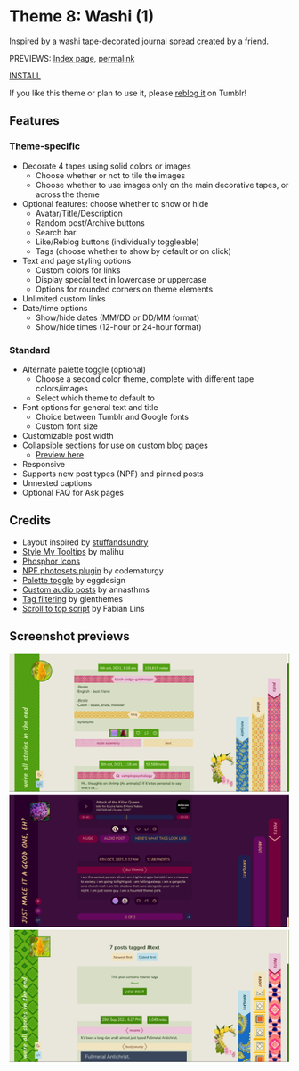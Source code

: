 # Theme 8: Washi (1)

Inspired by a washi tape-decorated journal spread created by a friend.

PREVIEWS: [Index page](https://starlightpreviews.tumblr.com/theme8), [permalink](https://starlightpreviews.tumblr.com/theme8/permalink)

[INSTALL](https://raw.githubusercontent.com/wovenstarlight/tumblr-themes/main/theme8/theme8.html)

If you like this theme or plan to use it, please [reblog it](https://starlightthemes.tumblr.com/post/692418465823408128) on Tumblr!

## Features
### Theme-specific
- Decorate 4 tapes using solid colors or images
	- Choose whether or not to tile the images
	- Choose whether to use images only on the main decorative tapes, or across the theme
- Optional features: choose whether to show or hide
	- Avatar/Title/Description
	- Random post/Archive buttons
	- Search bar
	- Like/Reblog buttons (individually toggleable)
	- Tags (choose whether to show by default or on click)
- Text and page styling options
	- Custom colors for links
	- Display special text in lowercase or uppercase
	- Options for rounded corners on theme elements
- Unlimited custom links
- Date/time options
	- Show/hide dates (MM/DD or DD/MM format)
	- Show/hide times (12-hour or 24-hour format)

### Standard
- Alternate palette toggle (optional)
	- Choose a second color theme, complete with different tape colors/images
	- Select which theme to default to
- Font options for general text and title
	- Choice between Tumblr and Google fonts
	- Custom font size
- Customizable post width
- [Collapsible sections](https://wovenstarlight.github.io/tumblr-themes/collapsibles/) for use on custom blog pages
	- [Preview here](https://starlightpreviews.tumblr.com/theme8/collapsibles)
- Responsive
- Supports new post types (NPF) and pinned posts
- Unnested captions
- Optional FAQ for Ask pages

## Credits
- Layout inspired by [stuffandsundry](https://twitter.com/CeilingsEyes/status/1500720562070601733)
- [Style My Tooltips](http://manos.malihu.gr/style-my-tooltips-jquery-plugin) by malihu
- [Phosphor Icons](https://phosphoricons.com/)
- [NPF photosets plugin](https://codematurgy.tumblr.com/post/643394597477875713/npfphotosets-plugin) by codematurgy
- [Palette toggle](https://eggdesign.tumblr.com/post/186889223257/day-night-mode-tutorial-after-featuring-a) by eggdesign
- [Custom audio posts](https://annasthms.tumblr.com/more/js/customaudio/new) by annasthms
- [Tag filtering](https://glenthemes.tumblr.com/spoilertags) by glenthemes
- [Scroll to top script](https://github.com/FabianLins/scrolltotop_arrow_jquery) by Fabian Lins

## Screenshot previews
![Screenshot of a Tumblr blog styled similarly to a journal spread decorated with washi tape. Strips of 'tape' run along the left (labelled with the blog title) and the right (links to the posts, about, and navigation sections), all patterned with tiled images. The blog avatar and an additional image are placed near the tapes like stickers. In the center, the posts are seemingly taped into place, with dates/note counts/usernames/tags etc. all written across more strips of tape.](https://github.com/wovenstarlight/tumblr-themes/blob/main/theme8/theme8_screenshot1light.png?raw=true)
![The same blog, now in dark colors. The tapes don't have image patterns and are solid blocks of color, though now with rounded corners. The blog has been scrolled to the bottom to show off different post types.](https://github.com/wovenstarlight/tumblr-themes/blob/main/theme8/theme8_screenshot2dark.png?raw=true)
![Another screenshot in light colors, showing a tag page. The tapes on the left and right have new image patterns that aren't tiled. The tapes on the posts, however, have no images, and are just flat color. One of the posts has also been hidden due to being tagged with '#spoilers', with a button underneath to reveal it.](https://github.com/wovenstarlight/tumblr-themes/blob/main/theme8/theme8_screenshot3light.png?raw=true)